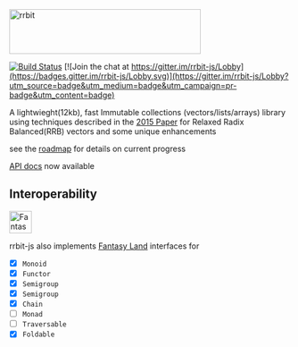 
<img width="343" height="80" alt="rrbit" src="https://raw.githubusercontent.com/rrbit-org/rrbit-js/master/project/logo/header.png">


[![Build Status](https://travis-ci.org/rrbit-org/rrbit-js.svg?branch=master)](https://travis-ci.org/rrbit-org/rrbit-js)
[![Join the chat at https://gitter.im/rrbit-js/Lobby](https://badges.gitter.im/rrbit-js/Lobby.svg)](https://gitter.im/rrbit-js/Lobby?utm_source=badge&utm_medium=badge&utm_campaign=pr-badge&utm_content=badge)


A lightwieght(12kb), fast Immutable collections (vectors/lists/arrays) library using techniques 
described in the [2015 Paper](https://pdfs.semanticscholar.org/b26a/3dc9050f54a37197ed44711c0e42063e9b96.pdf)
for Relaxed Radix Balanced(RRB) vectors and some unique enhancements

see the [roadmap](https://github.com/rrbit-org/rrbit-js/blob/master/Roadmap.md) for details on current progress 

[API docs](https://github.com/rrbit-org/rrbit-js/blob/master/docs/api.md) now available


## Interoperability
<a href="https://github.com/fantasyland/fantasy-land">
	<img width="40" height="40" alt="Fantasy Land" src="https://raw.github.com/puffnfresh/fantasy-land/master/logo.png">
</a>

rrbit-js also implements [Fantasy Land](https://github.com/fantasyland/fantasy-land) interfaces for 
* [x] `Monoid` 
* [x] `Functor`
* [x] `Semigroup`
* [x] `Semigroup`
* [x] `Chain` 
* [ ] `Monad`
* [ ] `Traversable`
* [x] `Foldable`